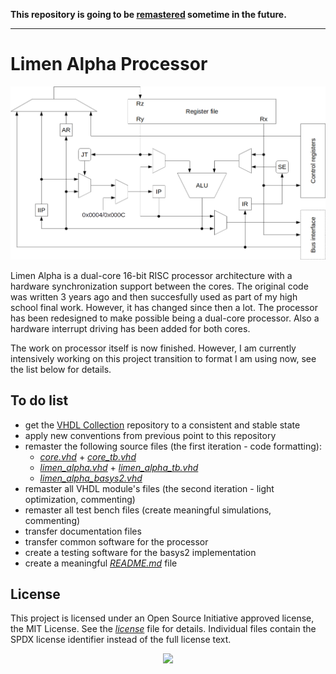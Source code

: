 **This repository is going to be [remastered](https://github.com/users/dominiksalvet/projects/2#card-26446302) sometime in the future.**

---

# Limen Alpha Processor

![Limen Alpha pipeline](doc/img/pipeline.png)

Limen Alpha is a dual-core 16-bit RISC processor architecture with a hardware synchronization support between the cores. The original code was written 3 years ago and then succesfully used as part of my high school final work. However, it has changed since then a lot. The processor has been redesigned to make possible being a dual-core processor. Also a hardware interrupt driving has been added for both cores.

The work on processor itself is now finished. However, I am currently intensively working on this project transition to format I am using now, see the list below for details.

## To do list
* get the [VHDL Collection](https://github.com/dominiksalvet/vhdl_collection) repository to a consistent and stable state
* apply new conventions from previous point to this repository
* remaster the following source files (the first iteration - code formatting):
  * [*core.vhd*](src/core.vhd) + [*core_tb.vhd*](sim/core_tb.vhd)
  * [*limen_alpha.vhd*](src/limen_alpha.vhd) + [*limen_alpha_tb.vhd*](sim/limen_alpha_tb.vhd)
  * [*limen_alpha_basys2.vhd*](impl/basys2/src/limen_alpha_basys2.vhd)
* remaster all VHDL module's files (the second iteration - light optimization, commenting)
* remaster all test bench files (create meaningful simulations, commenting)
* transfer documentation files
* transfer common software for the processor
* create a testing software for the basys2 implementation
* create a meaningful [*README.md*](README.md) file

## License

This project is licensed under an Open Source Initiative approved license, the MIT License. See the [*license*](license) file for details. Individual files contain the SPDX license identifier instead of the full license text.

<p align="center">
  <a href="http://opensource.org/">
    <img src="https://opensource.org/files/osi_logo_bold_300X400_90ppi.png" width="100">
  </a>
</p>
